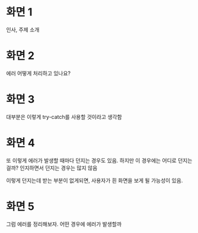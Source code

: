 # 화면 1

인사, 주제 소개

# 화면 2

에러 어떻게 처리하고 있나요?

# 화면 3

대부분은 이렇게 try-catch를 사용할 것이라고 생각함

# 화면 4

또 이렇게 에러가 발생할 때마다 던지는 경우도 있음. 하지만 이 경우에는 어디로 던지는 걸까? 인지하면서 던지는 경우는 많지 않음

이렇게 던지는데 받는 부분이 없게되면, 사용자가 흰 화면을 보게 될 가능성이 있음.

# 화면 5

그럼 에러를 정리해보자. 어떤 경우에 에러가 발생할까
